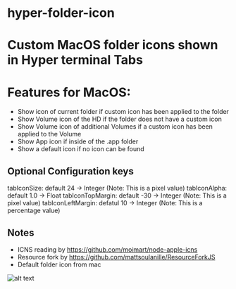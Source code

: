 hyper-folder-icon
======

# Custom MacOS folder icons shown in Hyper terminal Tabs

# Features for MacOS:

- Show icon of current folder if custom icon has been applied to the folder
- Show Volume icon of the HD if the folder does not have a custom icon
- Show Volume icon of additional Volumes if a custom icon has been applied to the Volume
- Show App icon if inside of the .app folder
- Show a default icon if no icon can be found

## Optional Configuration keys

tabIconSize: default 24 -> Integer (Note: This is a pixel value)
tabIconAlpha: default 1.0 -> Float
tabIconTopMargin: default -30 -> Integer (Note: This is a pixel value)
tabIconLeftMargin: defatul 10 -> Integer (Note: This is a percentage value)

## Notes

- ICNS reading by https://github.com/moimart/node-apple-icns
- Resource fork by https://github.com/mattsoulanille/ResourceForkJS
- Default folder icon from mac


![alt text](https://i.imgur.com/4y2Oj6D.png "Real world example")
